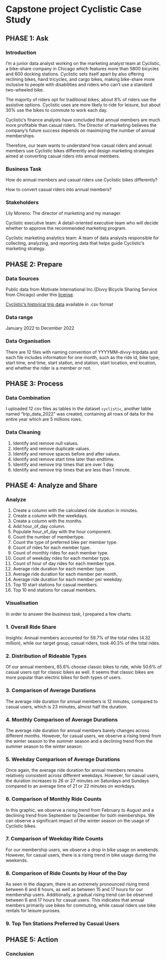 # Capstone project Cyclistic Case Study 

## PHASE 1: Ask 

### Introduction
I’m a junior data analyst working on the marketing analyst team at Cyclistic, a bike-share company in Chicago which features more than 5800 bicycles and 600 docking stations. Cyclistic sets itself apart by also offering reclining bikes, hand tricycles, and cargo bikes, making bike-share more inclusive to people with disabilities and riders who can’t use a standard two-wheeled bike. 

The majority of riders opt for traditional bikes; about 8% of riders use the assistive options. Cyclistic uses are more likely to ride for leisure, but about 30% use the bikes to commute to work each day. 

Cyclistic’s finance analysts have concluded that annual members are much more profitable than casual riders. The Director of marketing believes the company’s future success depends on maximizing the number of annual memberships. 

Therefore, our team wants to understand how casual riders and annual members use Cyclistic bikes differently and design marketing strategies aimed at converting casual riders into annual members.

### Business Task

How do annual members and casual riders use Cyclistic bikes differently?

How to convert casual riders into annual members?

### Stakeholders
Lily Moreno: The director of marketing and my manager.

Cyclistic executive team: A detail-oriented executive team who will decide whether to approve the recommended marketing program.

Cyclistic marketing analytics team: A team of data analysts responsible for collecting, analyzing, and reporting data that helps guide Cyclistic’s marketing strategy.

## PHASE 2: Prepare

### Data Sources
Public data from Motivate International Inc.(Divvy Bicycle Sharing Service from Chicago) under this [license](https://divvybikes.com/data-license-agreement).

[Cyclistic’s historical trip data](https://divvy-tripdata.s3.amazonaws.com/index.html) available in .csv format

### Data range
January 2022 to December 2022

### Data Organisation
There are 12 files with naming convention of YYYYMM-divvy-tripdata and each file includes information for one month, such as the ride id, bike type, start time, end time, start station, end station, start location, end location, and whether the rider is a member or not. 

## PHASE 3: Process

### Data Combination

I uploaded 12 csv files as tables in the dataset `cyclistic`, another table named “trip_data_2022” was created, containing  all rows of data for the entire year which are 5 millions rows.

### Data Cleaning

1. Identify and remove null values.
2. Identify and remove duplicate values.
3. Identify and remove spaces before and after values.
4. Identify and remove start time later than endtime.
5. Identify and remove trip times that are over 1 day.
6. Identify and remove trip times that are less than 1 minute.


## PHASE 4: Analyze and Share

### Analyze

1. Create a column with the calculated ride duration in minutes.
2. Create a column with the weekdays.
3. Create a column with the months.
4. Add hour_of_day column.
5. Populate hour_of_day with the hour component.
6. Count the number of membertype.
7. Count the type of preferred bike per member type.
8. Count of rides for each member type.
9. Count of monthly rides for each member type.
10. Count of weekday rides for each member type.
11. Count of hour of day rides for each member type.
12. Average ride duration for each member type.
13. Average ride duration for each member per month.
14. Average ride duration for each member per weekday.
15. Top 10 start stations for casual members.
16. Top 10 end stations for casual members.

### Visualisation

In order to answer the business task, I prepared a few charts.

### 1. Overall Ride Share
Insights:
Annual members accounted for 59.7% of the total rides (4.32 million), while our target group, casual riders, took 40.3% of the total rides.

### 2. Distribution of Rideable Types
Of our annual members, 65.6% choose classic bikes to ride, while 50.6% of casual users opt for classic bikes as well. It seems that classic bikes are more popular than electric bikes for both types of users.

### 3. Comparison of Average Durations
The average ride duration for annual members is 12 minutes, compared to casual users, which is 23 minutes, almost half the duration.

### 4. Monthly Comparison of Average Durations
The average ride duration for annual members barely changes across different months. However, for casual users, we observe a rising trend from the winter season to the summer season and a declining trend from the summer season to the winter season.

### 5. Weekday Comparison of Average Durations

Once again, the average ride duration for annual members remains relatively consistent across different weekdays. However, for casual users, the duration increases to 26 or 27 minutes on Saturdays and Sundays compared to an average time of 21 or 22 minutes on workdays.

### 6.  Comparison of Monthly Ride Counts
In this graphic, we observe a rising trend from February to August and a declining trend from September to December for both memberships. We can observe a significant impact of the winter season on the usage of Cyclistic bikes.

### 7. Comparison of Weekday Ride Counts
For our membership users, we observe a drop in bike usage on weekends. However, for casual users, there is a rising trend in bike usage during the weekends.
### 8.  Comparison of Ride Counts by Hour of the Day
As seen in the diagram, there is an extremely pronounced rising trend between 6 and 8 hours, as well as between 15 and 17 hours for our membership users. Additionally, a gradual rising trend can be observed between 6 and 17 hours for casual users. This indicates that annual members primarily use bikes for commuting, while casual riders use bike rentals for leisure puroses.
### 9. Top Ten Stations Preferred by Casual Users



## PHASE 5: Action

### Conclusion







